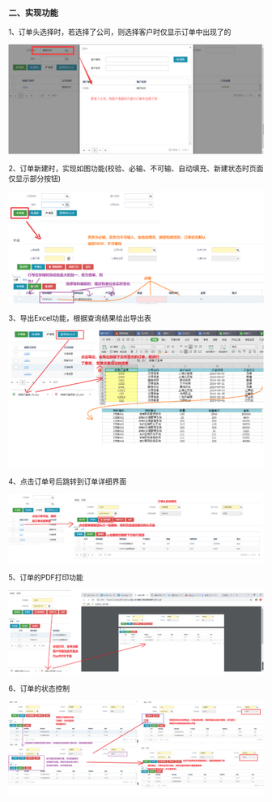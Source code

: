

### 二、实现功能

1、订单头选择时，若选择了公司，则选择客户时仅显示订单中出现了的

![1](..\HapExam\截图\1.png)

2、订单新建时，实现如图功能(校验、必输、不可输、自动填充、新建状态时页面仅显示部分按钮)

![2](..\HapExam\截图\2.png)

3、导出Excel功能，根据查询结果给出导出表

![3](..\HapExam\截图\3.png)

4、点击订单号后跳转到订单详细界面

![4](..\HapExam\截图\4.png)

5、订单的PDF打印功能

![5](..\HapExam\截图\5.png)

6、订单的状态控制

![6](..\HapExam\截图\6.png)